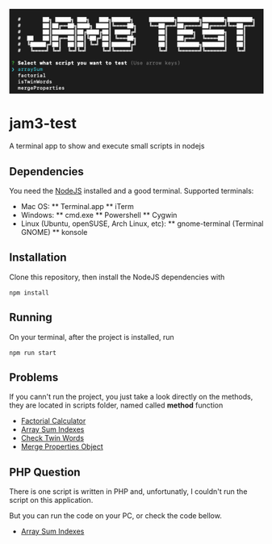 ![Jam3 Test Terminal](https://github.com/OnionHead/jam3-test/blob/main/assets/git-banner.png?raw=true "Jam3 Test Terminal")

# jam3-test
A terminal app to show and execute small scripts in nodejs

## Dependencies
You need the [NodeJS](https://nodejs.org/en/) installed and a good terminal.
Supported terminals:

* Mac OS:
** Terminal.app
** iTerm
* Windows:
** cmd.exe
** Powershell
** Cygwin
* Linux (Ubuntu, openSUSE, Arch Linux, etc):
** gnome-terminal (Terminal GNOME)
** konsole

## Installation
Clone this repository, then install the NodeJS dependencies with
```
npm install
```

## Running
On your terminal, after the project is installed, run
```
npm run start
```

## Problems
If you cann't run the project, you just take a look directly on the methods, 
they are located in scripts folder, named called **method** function
* [Factorial Calculator](https://github.com/OnionHead/jam3-test/blob/main/scripts/factorial.js)
* [Array Sum Indexes](https://github.com/OnionHead/jam3-test/blob/main/scripts/arraySum.js)
* [Check Twin Words](https://github.com/OnionHead/jam3-test/blob/main/scripts/isTwinWords.js)
* [Merge Properties Object](https://github.com/OnionHead/jam3-test/blob/main/scripts/mergeProperties.js)

## PHP Question
There is one script is written in PHP and, unfortunatly, I couldn't run the script on this application.

But you can run the code on your PC, or check the code bellow.
* [Array Sum Indexes](https://github.com/OnionHead/jam3-test/blob/main/scripts/arraySum.php)